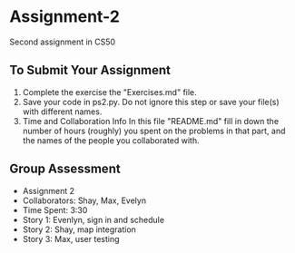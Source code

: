 # Assignment-2
Second assignment in CS50

## To Submit Your Assignment
1. Complete the exercise the "Exercises.md" file.
2. Save your code in ps2.py. Do not ignore this step or save your file(s) with different names.
3. Time and Collaboration Info
In this file "README.md" fill in down the number of hours (roughly) you spent on the
problems in that part, and the names of the people you collaborated with.

## Group Assessment
- Assignment 2
- Collaborators: Shay, Max, Evelyn
- Time Spent: 3:30
- Story 1: Evenlyn, sign in and schedule
- Story 2: Shay, map integration
- Story 3: Max, user testing
